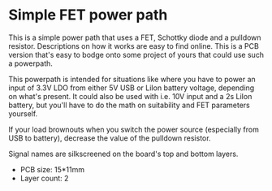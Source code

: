 # Simple FET power path

This is a simple power path that uses a FET, Schottky diode and a pulldown resistor.
Descriptions on how it works are easy to find online. This is a PCB version that's easy to bodge
onto some project of yours that could use such a powerpath.

This powerpath is intended for situations like where you have to power an input of 3.3V LDO
from either 5V USB or LiIon battery voltage, depending on what's present. It could also be used with i.e.
10V input and a 2s LiIon battery, but you'll have to do the math on suitability and FET parameters yourself.

If your load brownouts when you switch the power source (especially from USB to battery),
decrease the value of the pulldown resistor.

Signal names are silkscreened on the board's top and bottom layers.

- PCB size: 15*11mm
- Layer count: 2
